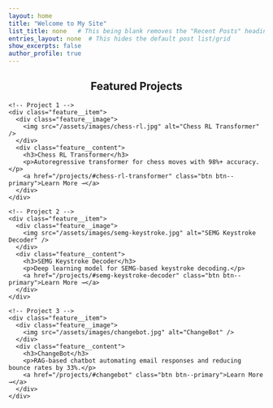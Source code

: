 ```yaml
---
layout: home
title: "Welcome to My Site"
list_title: none   # This being blank removes the "Recent Posts" heading
entries_layout: none  # This hides the default post list/grid
show_excerpts: false
author_profile: true
---
```


<div class="page__content">
  <h2 style="text-align:center;">Featured Projects</h2>

  <!-- This is the main container for your projects -->

    <!-- Project 1 -->
    <div class="feature__item">
      <div class="feature__image">
        <img src="/assets/images/chess-rl.jpg" alt="Chess RL Transformer" />
      </div>
      <div class="feature__content">
        <h3>Chess RL Transformer</h3>
        <p>Autoregressive transformer for chess moves with 98%+ accuracy.</p>
        <a href="/projects/#chess-rl-transformer" class="btn btn--primary">Learn More →</a>
      </div>
    </div>

    <!-- Project 2 -->
    <div class="feature__item">
      <div class="feature__image">
        <img src="/assets/images/semg-keystroke.jpg" alt="SEMG Keystroke Decoder" />
      </div>
      <div class="feature__content">
        <h3>SEMG Keystroke Decoder</h3>
        <p>Deep learning model for SEMG-based keystroke decoding.</p>
        <a href="/projects/#semg-keystroke-decoder" class="btn btn--primary">Learn More →</a>
      </div>
    </div>

    <!-- Project 3 -->
    <div class="feature__item">
      <div class="feature__image">
        <img src="/assets/images/changebot.jpg" alt="ChangeBot" />
      </div>
      <div class="feature__content">
        <h3>ChangeBot</h3>
        <p>RAG-based chatbot automating email responses and reducing bounce rates by 33%.</p>
        <a href="/projects/#changebot" class="btn btn--primary">Learn More →</a>
      </div>
    </div>

  </div>
